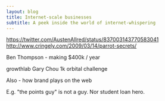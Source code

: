 ```yaml
---
layout: blog
title: Internet-scale businesses
subtitle: A peek inside the world of internet-whispering
---
```


https://twitter.com/AustenAllred/status/837003143770583041
http://www.cringely.com/2009/03/14/parrot-secrets/

Ben Thompson - making $400k / year

growthlab 
Gary Chou 1k orbital challenge

Also - how brand plays on the web

E.g. "the points guy" is not a guy. Nor student loan hero.

